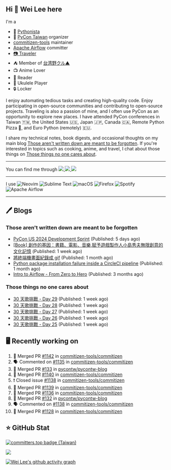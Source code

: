 ## Hi 👋 Wei Lee here

I'm a

* 🐍 [Pythonista](https://pycon-note.wei-lee.me/)
* 🐍 [PyCon Taiwan](https://tw.pycon.org/) organizer
* [commitizen-tools](https://github.com/commitizen-tools) maintainer
* [Apache Airflow](https://github.com/apache/airflow/) committer
* [📷 Traveler](https://travlog.wei-lee.me/)
* ⛺ Member of [台湾野クル▲](https://twitter.com/Taiwannokuru)
* 📺 Anime Lover
* 📖 Reader
* 🎵 Ukulele Player
* 🔒 Locker

I enjoy automating tedious tasks and creating high-quality code. Enjoy participating in open-source communities and contributing to open-source projects. Traveling is also a passion of mine, and I often use PyCon as an opportunity to explore new places. I have attended PyCon conferences in Taiwan 🇹🇼, the United States 🇺🇸, Japan 🇯🇵, Canada 🇨🇦, Remote Python Pizza 🍕, and Euro Python (remotely) 🇪🇺.

I share my technical notes, book digests, and occasional thoughts on my main blog [Those aren't written down are meant to be forgotten](https://blog.wei-lee.me/). If you're interested in topics such as cooking, anime, and travel, I chat about those things on [Those things no one cares about](https://travlog.wei-lee.me/).


---

<p align="left">
You can find me through
  <a href="https://in.linkedin.com/in/clleew" target="blank">
    <img src="https://img.shields.io/badge/LinkedIn-0077B5?style=for-the-badge&logo=linkedin&logoColor=white" />
  </a>
  <a href="https://twitter.com/clleew" target="blank">
    <img src="https://img.shields.io/badge/Twitter-1DA1F2?style=for-the-badge&logo=twitter&logoColor=white" />
  </a>
  <a href="https://github.com/Lee-W/" target="blank">
    <img src="https://img.shields.io/badge/GitHub-100000?style=for-the-badge&logo=github&logoColor=white" />
  </a>
</p>

---

I use ![Neovim](https://img.shields.io/badge/NeoVim-%2357A143.svg?&style=for-the-badge&logo=neovim&logoColor=white) ![Sublime Text](https://img.shields.io/badge/sublime_text-%23575757.svg?style=for-the-badge&logo=sublime-text&logoColor=important) ![macOS](https://img.shields.io/badge/mac%20os-000000?style=for-the-badge&logo=macos&logoColor=F0F0F0) ![Firefox](https://img.shields.io/badge/Firefox-FF7139?style=for-the-badge&logo=Firefox-Browser&logoColor=white) ![Spotify](https://img.shields.io/badge/Spotify-1ED760?style=for-the-badge&logo=spotify&logoColor=white) ![Apache Airflow](https://img.shields.io/badge/Apache%20Airflow-017CEE?style=for-the-badge&logo=Apache%20Airflow&logoColor=white)

---


## 🖊️ Blogs

### Those aren't written down are meant to be forgotten

* [PyCon US 2024 Development Sprint](https://blog.wei-lee.me/posts/tech/2024/05/pycon-us-2024-development-sprint) (Published: 5 days ago)
* [[Book] 創作的基因：書籍、電影、音樂,賦予遊戲製作人小島秀夫無限創意的文化記憶](https://blog.wei-lee.me/posts/book/2024/05/creative-gene) (Published: 1 week ago)
* [將終端機畫面紀錄成 gif](https://blog.wei-lee.me/posts/tech/2024/04/record-terminal-actions-and-export-as-gif) (Published: 1 month ago)
* [Python package installation failure inside a CircleCI pipeline](https://blog.wei-lee.me/posts/tech/2024/04/python-package-installation-failure-inside-a-CircleCI-pipeline) (Published: 1 month ago)
* [Intro to Airflow - From Zero to Hero](https://blog.wei-lee.me/posts/tech/2024/02/intro-to-airflow-from-zero-to-hero) (Published: 3 months ago)

### Those things no one cares about
 
 * [30 天歌挑戰 - Day 29](https://travlog.wei-lee.me/posts/review/2024/05/30-day-song-challenge-day-29) (Published: 1 week ago)
 * [30 天歌挑戰 - Day 28](https://travlog.wei-lee.me/posts/review/2024/05/30-day-song-challenge-day-28) (Published: 1 week ago)
 * [30 天歌挑戰 - Day 27](https://travlog.wei-lee.me/posts/review/2024/05/30-day-song-challenge-day-27) (Published: 1 week ago)
 * [30 天歌挑戰 - Day 26](https://travlog.wei-lee.me/posts/review/2024/05/30-day-song-challenge-day-26) (Published: 1 week ago)
 * [30 天歌挑戰 - Day 25](https://travlog.wei-lee.me/posts/review/2024/05/30-day-song-challenge-day-25) (Published: 1 week ago)

## 🖥️ Recently working on

1. 🎉 Merged PR [#1142](https://github.com/commitizen-tools/commitizen/pull/1142) in [commitizen-tools/commitizen](https://github.com/commitizen-tools/commitizen)
2. 🗣 Commented on [#1135](https://github.com/commitizen-tools/commitizen/issues/1135) in [commitizen-tools/commitizen](https://github.com/commitizen-tools/commitizen)
3. 🎉 Merged PR [#133](https://github.com/pycontw/pycontw-blog/pull/133) in [pycontw/pycontw-blog](https://github.com/pycontw/pycontw-blog)
4. 🎉 Merged PR [#1140](https://github.com/commitizen-tools/commitizen/pull/1140) in [commitizen-tools/commitizen](https://github.com/commitizen-tools/commitizen)
5. ❗️ Closed issue [#1138](https://github.com/commitizen-tools/commitizen/issues/1138) in [commitizen-tools/commitizen](https://github.com/commitizen-tools/commitizen)
6. 🎉 Merged PR [#1139](https://github.com/commitizen-tools/commitizen/pull/1139) in [commitizen-tools/commitizen](https://github.com/commitizen-tools/commitizen)
7. 🎉 Merged PR [#1136](https://github.com/commitizen-tools/commitizen/pull/1136) in [commitizen-tools/commitizen](https://github.com/commitizen-tools/commitizen)
8. 🎉 Merged PR [#132](https://github.com/pycontw/pycontw-blog/pull/132) in [pycontw/pycontw-blog](https://github.com/pycontw/pycontw-blog)
9. 🗣 Commented on [#1138](https://github.com/commitizen-tools/commitizen/issues/1138) in [commitizen-tools/commitizen](https://github.com/commitizen-tools/commitizen)
10. 🎉 Merged PR [#1128](https://github.com/commitizen-tools/commitizen/pull/1128) in [commitizen-tools/commitizen](https://github.com/commitizen-tools/commitizen)


## ⭐ GitHub Stat

[![committers.top badge (Taiwan)](https://user-badge.committers.top/taiwan_public/Lee-W.svg)](https://user-badge.committers.top/taiwan_public/Lee-W)

[![](https://github-readme-stats.vercel.app/api?username=Lee-W&show_icons=true&hide_title=true&cache_seconds=86400)](https://github.com/anuraghazra/github-readme-stats)

[![Wei Lee's github activity graph](https://github-readme-activity-graph.vercel.app/graph?username=Lee-W&theme=dracula)](https://github.com/ashutosh00710/github-readme-activity-graph)
